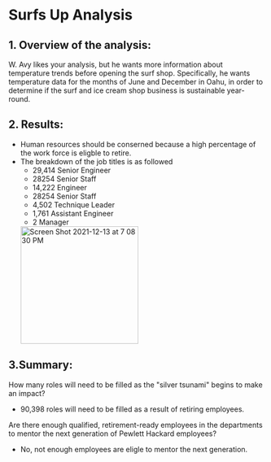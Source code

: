 # Surfs Up Analysis


## 1. Overview of the analysis: 
W. Avy likes your analysis, but he wants more information about temperature trends before opening the surf shop. Specifically, he wants temperature data for the months of June and December in Oahu, in order to determine if the surf and ice cream shop business is sustainable year-round.

## 2. Results: 

* Human resources should be conserned because a high percentage of the work force is eligble to retire. 
* The breakdown of the job titles is as followed
    * 29,414 Senior Engineer
    * 28254 Senior Staff
    * 14,222 Engineer
    * 28254 Senior Staff
    * 4,502 Technique Leader
    * 1,761 Assistant Engineer
    * 2 Manager
  <img width="231" alt="Screen Shot 2021-12-13 at 7 08 30 PM" src="https://user-images.githubusercontent.com/92552837/145909011-c666a78c-4ac3-41ce-b7ef-b585fc4acaf9.png">

    
## 3.Summary:
How many roles will need to be filled as the "silver tsunami" begins to make an impact?
  * 90,398  roles will need to be filled as a result of retiring employees. 

Are there enough qualified, retirement-ready employees in the departments to mentor the next generation of Pewlett Hackard employees?
  * No, not enough employees are eligle to mentor the next generation. 


